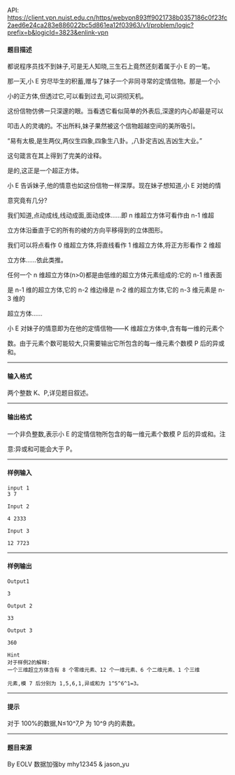 API: https://client.vpn.nuist.edu.cn/https/webvpn893ff9021738b0357186c0f23fc2aed6e24ca283e886022bc5d861ea12f03963/v1/problem/logic?prefix=b&logicId=3823&enlink-vpn

#### 题目描述

都说程序员找不到妹子,可是无人知晓,三生石上竟然还刻着属于小 E 的一笔。

那一天,小 E 穷尽毕生的积蓄,赠与了妹子一个非同寻常的定情信物。那是一个小

小的正方体,但透过它,可以看到过去,可以洞彻天机。

这份信物仿佛一只深邃的眼。当看透它看似简单的外表后,深邃的内心却最是可以

叩击人的灵魂的。不出所料,妹子果然被这个信物超越空间的美所吸引。

“易有太极,是生两仪,两仪生四象,四象生八卦。,八卦定吉凶,吉凶生大业。”

这句箴言在其上得到了完美的诠释。

是的,这正是一个超正方体。

小 E 告诉妹子,他的情意也如这份信物一样深厚。现在妹子想知道,小 E 对她的情

意究竟有几分?

我们知道,点动成线,线动成面,面动成体......即 n 维超立方体可看作由 n-1 维超

立方体沿垂直于它的所有的棱的方向平移得到的立体图形。

我们可以将点看作 0 维超立方体,将直线看作 1 维超立方体,将正方形看作 2 维超

立方体......依此类推。

任何一个 n 维超立方体(n>0)都是由低维的超立方体元素组成的:它的 n-1 维表面

是 n-1 维的超立方体,它的 n-2 维边缘是 n-2 维的超立方体,它的 n-3 维元素是 n-3 维的

超立方体......

小 E 对妹子的情意即为在他的定情信物——K 维超立方体中,含有每一维的元素个

数。由于元素个数可能较大,只需要输出它所包含的每一维元素个数模 P 后的异或和。  

---

#### 输入格式

两个整数 K、P,详见题目叙述。

---

#### 输出格式

一个非负整数,表示小 E 的定情信物所包含的每一维元素个数模 P 后的异或和。注

意:异或和可能会大于 P。  

---

#### 样例输入
```
input 1
3 7

Input 2

4 2333

Input 3

12 7723
```

---

#### 样例输出
```
Output1

3

Output 2

33

Output 3

360

Hint
对于样例2的解释:
一个三维超立方体含有 8 个零维元素、12 个一维元素、6 个二维元素、1 个三维

元素,模 7 后分别为 1,5,6,1,异或和为 1^5^6^1=3。
```

---

#### 提示

对于 100%的数据,N≤10^7,P 为 10^9 内的素数。

---

#### 题目来源

By EOLV 数据加强by mhy12345 & jason\_yu